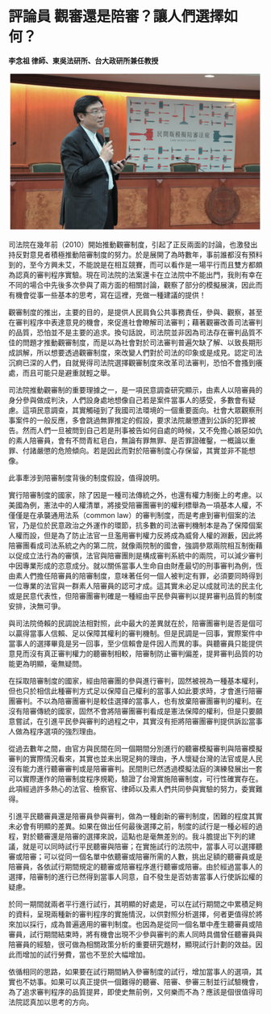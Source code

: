 # 評論員 觀審還是陪審？讓人們選擇如何？

**李念祖 律師、東吳法研所、台大政研所兼任教授**

![](images/4-4-1.jpg)

司法院在幾年前（2010）開始推動觀審制度，引起了正反兩面的討論，也激發出持反對意見者積極推動陪審制度的努力。於是展開了為時數年，事前誰都沒有預料到的，至今方興未艾，不能說是在相互競賽，而可以看作是一場平行而且雙方都頗為認真的審判程序實驗。現在司法院的法案還卡在立法院中不能出門，我則有幸在不同的場合中先後多次參與了兩方面的相關討論，觀察了部分的模擬展演，因此而有機會從事一些基本的思考，寫在這裡，充做一種建議的提供！

觀審制度的推出，主要的目的，是提供人民肩負公共事務責任，參與、觀察，甚至在審判程序中表達意見的機會，來促進社會瞭解司法審判；藉著觀審改善司法審判的品質，恐怕並不是主要的追求。換句話說，司法院並非因為司法存在審判品質不佳的問題才推動觀審制度，而是以為社會對於司法審判普遍欠缺了解、以致長期形成誤解，所以想要透過觀審制度，來改變人們對於司法的印象或是成見。認定司法沉痾已深的人們，自就覺得司法院選擇觀審制度來改革司法審判，恐怕不會搔到癢處，而且可能只是避重就輕之舉。

司法院推動觀審制的重要理據之一，是一項民意調查研究顯示，由素人以陪審員的身分參與做成判決，人們設身處地想像自己若是案件當事人的感受，多數會有疑慮。這項民意調查，其實觸碰到了我國司法環境的一個重要面向。社會大眾觀察刑事案件的一般反應，多會跳過無罪推定的假設，要求法院嚴懲遭到公訴的犯罪被告。然而人們一旦被問到自己若是刑事被告如何自處的時候，又不免擔心嫉惡如仇的素人陪審員，會有不問青紅皂白，無論有罪無罪、是否罪證確鑿，一概論以重罪、付諸嚴懲的危險傾向。若是因此而對於陪審制度心存保留，其實並非不能想像。

此事牽涉到陪審制度背後的制度假設，值得說明。

實行陪審制度的國家，除了因是一種司法傳統之外，也還有權力制衡上的考慮。以美國為例，憲法中的人權清單，將接受陪審團審判的權利標舉為一項基本人權，不僅僅是在承襲通用法系（common law）的審判制度，而是考慮到審判個案的法官，乃是位於民意政治之外運作的環節，抗多數的司法審判機制本是為了保障個案人權而設，但是為了防止法官一旦濫用審判權力反將成為威脅人權的淵藪，因此將陪審團看成司法系統之內的第二院，就像兩院制的國會，強調參眾兩院相互制衡藉以促成立法行為的審慎，法官與陪審團則是構成審判系統中的兩院，可以減少審判中因專業形成的恣意成分。就以關係當事人生命自由財產最切的刑事審判為例，恆由素人們擔任陪審員的陪審制度，意味著任何一個人被判定有罪，必須要同時得到一位專業的法官與一群素人陪審員的認可才成。這其實未必足以成就司法的民主化或是民意代表性，但陪審團審判確是一種經由平民參與審判以提昇審判品質的制度安排，決無可爭。

與司法院倚賴的民調說法相對照，此中最大的差異就在於，陪審團審判是否是個可以贏得當事人信賴、足以保障其權利的審判機制。但是民調是一回事，實際案件中當事人的選擇畢竟是另一回事，至少信賴會是件因人而異的事。與聽審員只能提供意見而沒有真正審判權力的聽審制相較，陪審制防止審判偏差，提昇審判品質的功能更為明顯，毫無疑問。

在採取陪審制度的國家，經由陪審團的參與進行審判，固然被視為一種基本權利，但也只於相信此種審判方式足以保障自己權利的當事人如此要求時，才會進行陪審團審判。不以為陪審團審判是較佳選擇的當事人，也有放棄陪審團審判的權利。在沒有陪審傳統的國家，固然不會將陪審團審判看成是憲法保障的權利，但是只要願意嘗試，在引進平民參與審判的過程之中，其實沒有拒將陪審團審判提供訴訟當事人做為程序選項的強烈理由。

從過去數年之間，由官方與民間在同一個期間分別進行的聽審模擬審判與陪審模擬審判的實際情況看來，其實也並未出現足夠的理由，予人懷疑台灣的法官或是人民沒有能力進行聽審審判或是陪審審判。民間則已然透過模擬法庭的演練發展出一套可以實際運作的陪審制度程序規範，驗證了台灣實施陪審制度，可行性確實存在。此項經過許多熱心的法官、檢察官、律師以及素人們共同參與實驗的努力，委實難得。

引進平民聽審員還是陪審員參與審判，做為一種創新的審判制度，困難的程度其實未必會有明顯的差異。如果在做出任何最後選擇之前，制度的試行是一種必經的過程，對於聽審還是陪審的選擇來說，這點也是毫無差別的。我斗膽提出下列的建議，就是可以同時試行平民聽審與陪審；在實施試行的法院中，當事人可以選擇聽審或陪審；可以從同一個名單中依聽審或陪審所需的人數，挑出足額的聽審員或是陪審員，各依試行期間規定的聽審或陪審程序進行聽審或陪審。由於經過當事人的選擇，陪審制的進行已然得到當事人同意，自不發生是否妨害當事人行使訴訟權的疑慮。

於同一期間就兩者平行進行試行，其明顯的好處是，可以在試行期間之中累積足夠的資料，呈現兩種新的審判程序的實施情況，以供對照分析選擇，何者更值得於將來加以採行，成為普遍適用的審判制度。也因為是從同一個名單中產生聽審員或陪審員，試行期間結束時，將有機會出現不少參與審判的素人同時具備曾任聽審員與陪審員的經驗，很可做為相關政策分析的重要研究題材，顯現試行計劃的效益。因此而增加的試行勞費，當也不至於大幅增加。

依循相同的思路，如果要在試行期間納入參審制度的試行，增加當事人的選項，其實也不妨事。如果可以真正提供一個難得的聽審、陪審、參審三制並行試驗機會，為了追求審判程序的品質提昇，即使史無前例，又何樂而不為？應該是個很值得司法院認真加以思考的方向。
